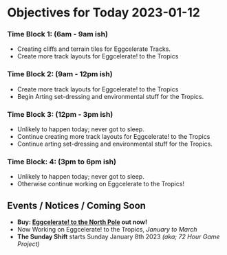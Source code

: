 # Objectives for Today 2023-01-12

### Time Block 1: (6am - 9am ish)
- Creating cliffs and terrain tiles for Eggcelerate Tracks.
- Create more track layouts for Eggcelerate! to the Tropics

### Time Block 2: (9am - 12pm ish)
- Create more track layouts for Eggcelerate! to the Tropics
- Begin Arting set-dressing and environmental stuff for the Tropics.

### Time Block 3: (12pm - 3pm ish)
- Unlikely to happen today; never got to sleep.
- Continue creating more track layouts for Eggcelerate! to the Tropics
- Continue arting set-dressing and environmental stuff for the Tropics.

### Time Block: 4: (3pm to 6pm ish)
- Unlikely to happen today; never got to sleep.
- Otherwise continue working on Eggcelerate to the Tropics!

## Events / Notices / Coming Soon

- **Buy: [Eggcelerate! to the North Pole](https://store.steampowered.com/app/2216320/Eggcelerate_to_the_North_Pole/) out now!**
- Now Working on Eggcelerate! to the Tropics, _January to March_
- **The Sunday Shift** starts Sunday January 8th 2023 _(aka; 72 Hour Game Project)_
